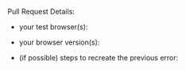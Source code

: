 Pull Request Details:

* your test browser(s):

* your browser version(s):

* (if possible) steps to recreate the previous error:
